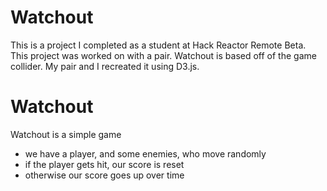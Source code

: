 # Watchout

This is a project I completed as a student at Hack Reactor Remote Beta. This project was worked on with a pair. Watchout is based off of the game collider. My pair and I recreated it using D3.js.

# Watchout
Watchout is a simple game

- we have a player, and some enemies, who move randomly
- if the player gets hit, our score is reset
- otherwise our score goes up over time
